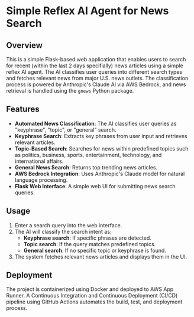 # Simple Reflex AI Agent for News Search

## Overview
This is a simple Flask-based web application that enables users to search for recent (within the last 2 days specifially) news articles using a simple reflex AI agent. The AI classifies user queries into different search types and fetches relevant news from major U.S. news outlets. The classification process is powered by Anthropic's Claude AI via AWS Bedrock, and news retrieval is handled using the `gnews` Python package.

## Features
- **Automated News Classification**: The AI classifies user queries as "keyphrase", "topic", or "general" search.
- **Keyphrase Search**: Extracts key phrases from user input and retrieves relevant articles.
- **Topic-Based Search**: Searches for news within predefined topics such as politics, business, sports, entertainment, technology, and international affairs.
- **General News Search**: Returns top trending news articles.
- **AWS Bedrock Integration**: Uses Anthropic's Claude model for natural language processing.
- **Flask Web Interface**: A simple web UI for submitting news search queries.

## Usage
1. Enter a search query into the web interface.
2. The AI will classify the search intent as:
   - **Keyphrase search**: If specific phrases are detected.
   - **Topic search**: If the query matches predefined topics.
   - **General search**: If no specific topic or keyphrase is found.
3. The system fetches relevant news articles and displays them in the UI.
   
## Deployment
The project is containerized using Docker and deployed to AWS App Runner. A Continuous Integration and Continuous Deployment (CI/CD) pipeline using GitHub Actions automates the build, test, and deployment process.